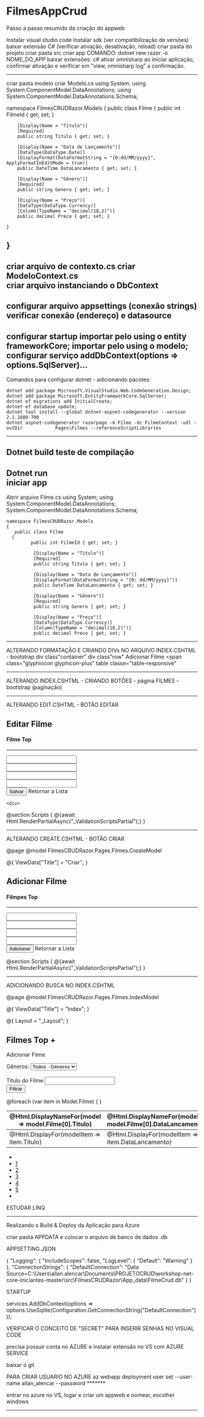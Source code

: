 # FilmesAppCrud

Passo a passo resumido da criação do appweb

Instalar visual studio code
Instalar sdk (ver compatibilização de versões)
baixar extensão C# (verificar ativação, desativação, reload)
criar pasta do projeto
criar pasta src
criar app COMANDO: dotnet new razor -o NOME_DO_APP
baixar extensões: c#
ativar omnisharp ao iniciar aplicação, confirmar ativação e verificar em "view, omnisharp log" a confirmação.

-------------------------------------------------------------------------------------

criar pasta modelo
criar Modelo.cs
using System;
using System.ComponentModel.DataAnnotations;
using System.ComponentModel.DataAnnotations.Schema;

namespace FilmesCRUDRazor.Models 
{
    public class Filme
    {
        public int FilmeId { get; set; }

        [Display(Name = "Título")]
        [Required]
        public string Titulo { get; set; }

        [Display(Name = "Data de Lançamento")]
        [DataType(DataType.Date)]
        [DisplayFormat(DataFormatString = "{0:dd/MM/yyyy}", ApplyFormatInEditMode = true)]
        public DateTime DataLancamento { get; set; }          

        [Display(Name = "Gênero")]
        [Required]
        public string Genero { get; set; }

        [Display(Name = "Preço")]
        [DataType(DataType.Currency)]
        [Column(TypeName = "decimal(18,2)")]
        public decimal Preco { get; set; }

    }
}
-------------------------------------------------------------------------------------
criar arquivo de contexto.cs
	criar ModeloContext.cs	
	criar arquivo instanciando o DbContext
-------------------------------------------------------------------------------------
configurar arquivo appsettings (conexão strings)
	verificar conexão (endereço) e datasource
-------------------------------------------------------------------------------------

configurar startup
	importar pelo using o entity frameworkCore;
	importar pelo using o modelo;
	configurar serviço addDbContext<FilmeContext>(options => options.SqlServer)...
-------------------------------------------------------------------------------------
Comandos para configurar dotnet - adicionando pacotes:

	dotnet add package Microsoft.VisualStudio.Web.CodeGeneration.Design;
	dotnet add package Microsoft.EntityFrameworkCore.SqlServer;
	dotnet ef migrations add InitialCreate;
	dotnet ef database update;
	dotnet tool install --global dotnet-aspnet-codegenerator --version 2.1.1880-700
	dotnet aspnet-codegenerator razorpage -m Filme -dc FilmeContext -udl -outDir 			Pages\Filmes --referenceScriptLibraries
-------------------------------------------------------------------------------------
Dotnet build
	teste de compilação
-------------------------------------------------------------------------------------
Dotnet run		
	iniciar app
-------------------------------------------------------------------------------------
Abrir arquivo Filme.cs
	using System;
	using System.ComponentModel.DataAnnotations;
	System.ComponentModel.DataAnnotations.Schema;

	namespace FilmesCRUDRazor.Models 
	{
 	   public class Filme
  	  {
       		 public int FilmeId { get; set; }

       		  [Display(Name = "Título")]
       		  [Required]
        	  public string Titulo { get; set; }

      		  [Display(Name = "Data de Lançamento")]
      		  [DisplayFormat(DataFormatString = "{0: dd/MM/yyyy}")]
       		  public DateTime DataLancamento { get; set; }

       		  [Display(Name = "Gênero")]
       		  [Required]
      		  public string Genero { get; set; }

      		  [Display(Name = "Preço")]
      		  [DataType(DataType.Currency)]
       		  [Column(TypeName = "decimal(18,2)")]
       		  public decimal Preco { get; set; }

-------------------------------------------------------------------------------------
	
ALTERANDO FORMATAÇÃO E CRIANDO DIVs NO ARQUIVO INDEX.CSHTML - bootstrap
	div class"container"
	div class"row"
 	<a classe="btf btf-primary" asp-page="Create">Adicionar Filme</a>
                <span class="glyphiocon glyphicon-plus"
	<span>
	table classe="table-responsive"

-------------------------------------------------------------------------------------

ALTERANDO INDEX.CSHTML - CRIANDO BOTÕES - página FILMES - bootstrap (paginação)


 <td class="text-center">
                <a class="btn btn-warning" asp-page="./Edit" asp-route-id="@item.FilmeId"><span class="glyphicon glyphicon-pencil"></span> </a>
                <a class="btn btn-info" asp-page="./Details" asp-route-id="@item.FilmeId"><span class="glyphicon glyphicon-info-sing"></span> </a>
                <a class="btn btn-danger" asp-page="./Delete" asp-route-id="@item.FilmeId"><span class="glyphicon glyphicon-trash"></span> </a>
            </td>
        </tr>

-------------------------------------------------------------------------------------


ALTERANDO EDIT.CSHTML - BOTÃO EDITAR


<div class="container">
    <div class="row">  
        <h2>Editar Filme</h2>  
        <h4> Filme Top</h4>
        <hr/>
        <div class="row">
            <div class="col-md-4">
                <form method="post">
                    <div asp-validation-summary="ModelOnly" class="text-danger"></div>
                    <input type="hidden" asp-for="Filme.FilmeId" />
                    <div class="form-group">
                        <label asp-for="Filme.Titulo" class="control-label"></label>
                        <input asp-for="Filme.Titulo" class="form-control" />
                        <span asp-validation-for="Filme.Titulo" class="text-danger"></span>
                    </div>
                    <div class="form-group">
                        <label asp-for="Filme.DataLancamento" class="control-label"></label>
                        <input asp-for="Filme.DataLancamento" class="form-control" />
                        <span asp-validation-for="Filme.DataLancamento" class="text-danger"></span>
                    </div>
                    <div class="form-group">
                        <label asp-for="Filme.Genero" class="control-label"></label>
                        <input asp-for="Filme.Genero" class="form-control" />
                        <span asp-validation-for="Filme.Genero" class="text-danger"></span>
                    </div>
                    <div class="form-group">
                        <label asp-for="Filme.Preco" class="control-label"></label>
                        <input asp-for="Filme.Preco" class="form-control" />
                        <span asp-validation-for="Filme.Preco" class="text-danger"></span>
                    </div>
                    <div class="form-group">
                        <input type="submit" value="Salvar" class="btn btn-default" />
                        <a class="btn btn-default" asp-page="./Index">Retornar a Lista</a>
                    </div>
                </form>
            </div>
        </div>

    <div>
            
</div>
 @section Scripts {
 @{await Html.RenderPartialAsync("_ValidationScriptsPartial");}
 }


----------------------------------------------------------------------------------------


ALTERANDO CREATE.CSHTML - BOTÃO CRIAR

@page
@model FilmesCRUDRazor.Pages.Filmes.CreateModel

@{
    ViewData["Title"] = "Criar";
}



<div class="container">
    <div class="row">
        <h2>Adicionar Filme</h2>
        <h4>Filmpes Top</h4>
        <hr />
            <div class="row">
                <div class="col-md-4">
                <form method="post">
                    <div asp-validation-summary="ModelOnly" class="text-danger"></div>
                    <div class="form-group">
                        <label asp-for="Filme.Titulo" class="control-label"></label>
                        <input asp-for="Filme.Titulo" class="form-control" />
                        <span asp-validation-for="Filme.Titulo" class="text-danger"></span>
                    </div>
                    <div class="form-group">
                        <label asp-for="Filme.DataLancamento" class="control-label"></label>
                        <input asp-for="Filme.DataLancamento" class="form-control" />
                        <span asp-validation-for="Filme.DataLancamento" class="text-danger"></span>
                    </div>
                    <div class="form-group">
                        <label asp-for="Filme.Genero" class="control-label"></label>
                        <input asp-for="Filme.Genero" class="form-control" />
                        <span asp-validation-for="Filme.Genero" class="text-danger"></span>
                    </div>
                    <div class="form-group">
                        <label asp-for="Filme.Preco" class="control-label"></label>
                        <input asp-for="Filme.Preco" class="form-control" />
                        <span asp-validation-for="Filme.Preco" class="text-danger"></span>
                    </div>
                    <div class="form-group">
                        <input type=submit value="Adicionar" class="btn btn-primary" />
                        <a class="btn btn-default" asp-page="Index">Retornar a Lista</a>
                    </div>
                </form>
            </div>
        </div>
    <div>  
</div>

@section Scripts {
    @{await Html.RenderPartialAsync("_ValidationScriptsPartial");}
}



---------------------------------------------------------------------------------------------------------



ADICIONANDO BUSCA NO INDEX.CSHTML

@page
@model FilmesCRUDRazor.Pages.Filmes.IndexModel

@{
    ViewData["Title"] = "Index";
}

@{
    Layout = "_Layout";
}

<div class="container">
   <div class="row">
      <div class="col-md-12">
         <h2>Filmes Top +</h2>
         <p>
            <a class="btn btn-primary" asp-page="Create">
            <span class="glyphicon glyphicon-plus"></span> Adicionar Filme
            </a>
         </p>
         <form>
             <div class="row">
                 <div class="col-md-6">
                     <label class="text-left">Gêneros:</label>
                     <select class="form-control" asp-for="FilmePorGenero" asp-items="Model.Generos">
                         <option value="">Todos - Gêneros</option>
                     </select>
                 </div>
             </div>
             <br />
             <div class="row">
                 <div class="col-md-6">
                     <label class="text-left">Título do Filme</label>
                     <input class="form-control" type="text" name="BuscaPorGeneroNome" />
                     <br />
                     <input class="btn btn-primary" type="submit" value="Filtrar" />
                 </div>
             </div>
         </form>
         <div class="table-responsive">
            <table class="table table-striped">
               <thead>
                  <tr>
                     <th class="text-center">
                        @Html.DisplayNameFor(model => model.Filme[0].Titulo)
                     </th>
                     <th class="text-center">
                        @Html.DisplayNameFor(model => model.Filme[0].DataLancamento)
                     </th>
                     <th class="text-center">
                        @Html.DisplayNameFor(model => model.Filme[0].Genero)
                     </th>
                     <th class="text-center">
                        @Html.DisplayNameFor(model => model.Filme[0].Preco)
                     </th>
                     <th class="text-center">Ações</th>
                  </tr>
               </thead>
               <tbody>
                  @foreach (var item in Model.Filme) {
                  <tr>
                     <td class="text-center">
                        @Html.DisplayFor(modelItem => item.Titulo)
                     </td>
                     <td class="text-center">
                        @Html.DisplayFor(modelItem => item.DataLancamento)
                     </td>
                     <td class="text-center">
                        @Html.DisplayFor(modelItem => item.Genero)
                     </td>
                     <td class="text-center">
                        @Html.DisplayFor(modelItem => item.Preco)
                     </td>
                     <td class="text-center">
                        <a class="btn btn-warning" asp-page="./Edit" asp-route-id="@item.FilmeId"><span class="glyphicon glyphicon-pencil"></span> </a> 
                        <a class="btn btn-info" asp-page="./Details" asp-route-id="@item.FilmeId"><span class="glyphicon glyphicon-info-sign"></span> </a> 
                        <a class="btn btn-danger" asp-page="./Delete" asp-route-id="@item.FilmeId"><span class="glyphicon glyphicon-trash"></span> </a>
                     </td>
                  </tr>
                  }
               </tbody>
            </table>
            <div class="clearfix"></div>
            <ul class="pagination pull-right">
                <li class="disabled"><a href="#"><span class="glyphicon glyphicon-chevron-left"></span></a></li>
                <li class="active"><a href="#">1</a></li>
                <li class="#"><a href="#">2</a></li>
                <li class="#"><a href="#">3</a></li>
                <li class="#"><a href="#">4</a></li>
                <li class="#"><a href="#">5</a></li>
                <li><a href="#"><span class="glyphicon glyphicon-chevron-right"></span></a></li>
            </ul>
         </div>
      </div>
   </div>
</div>


ESTUDAR LINQ

-----------------------------------------------------------------------------------------------------------------------------

Realizando o Build & Deploy da Aplicação para Azure

criar pasta APPDATA e colocar o arquivo de banco de dados .db



APPSETTING.JSON

{
  "Logging": {
    "IncludeScopes": false,
    "LogLevel": {
      "Default": "Warning"
    }
  },
  "ConnectionStrings": {
    "DefaultConnection": "Data Source=C:\\Users\\allan.alencar\\Documents\\PROJETOCRUD\\workshop-net-core-iniciantes-master\\src\\FilmesCRUDRazor\\App_data\\FilmeCrud.db"
  }
}




STARTUP

services.AddDbContext<FilmeContext>(options => options.UseSqlite(Configuration.GetConnectionString("DefaultConnection")));


VERIFICAR O CONCEITO DE "SECRET" PARA INSERIR SENHAS NO VISUAL CODE


precisa possuir conta no AZURE e instalar extensão no VS com AZURE SERVICE

baixar o git

PARA CRIAR USUARIO NO AZURE
az webapp deployment user set --user-name allan_alencar --password *******


entrar no azure no VS, logar e criar um appweb e nomear, escolher windows


----------------------------------------------------------------------------------------------------------------------------









